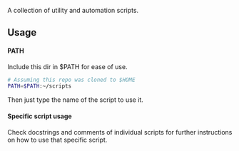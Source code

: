A collection of utility and automation scripts.

## Usage

#### PATH

Include this dir in $PATH for ease of use.

```bash
# Assuming this repo was cloned to $HOME
PATH=$PATH:~/scripts
```

Then just type the name of the script to use it.

#### Specific script usage

Check docstrings and comments of individual scripts for further instructions on how to
use that specific script.
